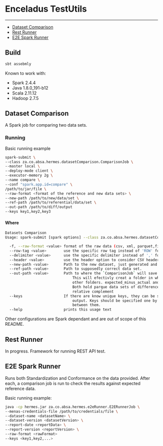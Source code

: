 # Enceladus TestUtils
___
<!-- toc -->

- [Dataset Comparison](#dataset-comparison)
- [Rest Runner](#rest-runner)
- [E2E Spark Runner](#e2e-spark-runner)

<!-- tocstop -->
## Build
```bash
sbt assebmly
```

Known to work with: 
- Spark 2.4.4
- Java 1.8.0_191-b12
- Scala 2.11.12
- Hadoop 2.7.5 

## <a name="dataset-comparison" />Dataset Comparison
A Spark job for comparing two data sets. 

### Running
Basic running example
```bash
spark-submit \
--class za.co.absa.hermes.datasetComparison.ComparisonJob \
--master local \
--deploy-mode client \
--executor-memory 2g \
--name compare \
--conf "spark.app.id=compare" \
/path/to/jar/file \
--raw-format <format of the reference and new data sets> \
--new-path /path/to/new/data/set \
--ref-path /path/to/referential/data/set \
--out-path /path/to/diff/output
--keys key1,key2,key3
```

#### Where
```bash
Datasets Comparison 
Usage: spark-submit [spark options] --class za.co.absa.hermes.datasetComparison.ComparisonJob hermes.jar [options]

  -f, --raw-format <value> format of the raw data (csv, xml, parquet,fixed-width, etc.)
  --row-tag <value>        use the specific row tag instead of 'ROW' for XML format
  --delimiter <value>      use the specific delimiter instead of ',' for CSV format
  --header <value>         use the header option to consider CSV header
  --new-path <value>       Path to the new dataset, just generated and to be tested.
  --ref-path <value>       Path to supposedly correct data set.
  --out-path <value>       Path to where the `ComparisonJob` will save the differences. 
                               This will efectivly creat a folder in which you will find two 
                               other folders. expected_minus_actual and actual_minus_expected.
                               Both hold parque data sets of differences. (minus as in is 
                               relative complement
  --keys                   If there are know unique keys, they can be specified for better
                               output. Keys should be specified one by one, with , (comma) 
                               between them.
  --help                   prints this usage text
```

Other configurations are Spark dependant and are out of scope of this README.

##  <a name="rest-runner" />Rest Runner
In progress. Framework for running REST API test.

##  <a name="e2e-spark-runner" />E2E Spark Runner
Runs both Standardization and Conformance on the data provided. After each, a comparison job is run 
to check the results against expected reference data.

Basic running example:
```bash
java -cp hermes.jar za.co.absa.hermes.e2eRunner.E2ERunnerJob \
--menas-credentials-file /path/to/credentials/file \
--dataset-name <datasetName> \
--dataset-version <datasetVersion> \
--report-date <reportData> \
--report-version <reportVersion> \
--raw-format <rawFormat>
--keys <key1,key2,...>
```
